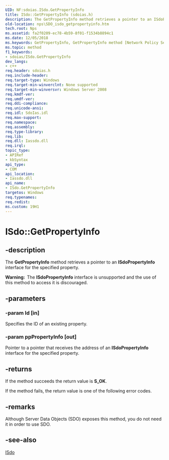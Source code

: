 ```yaml
---
UID: NF:sdoias.ISdo.GetPropertyInfo
title: ISdo::GetPropertyInfo (sdoias.h)
description: The GetPropertyInfo method retrieves a pointer to an ISdoPropertyInfo interface for the specified property.
old-location: nps\SDO_isdo_getpropertyinfo.htm
tech.root: Nps
ms.assetid: fa2f0209-ec78-4b59-8f01-f1534b8894c1
ms.date: 12/05/2018
ms.keywords: GetPropertyInfo, GetPropertyInfo method [Network Policy Server], GetPropertyInfo method [Network Policy Server],ISdo interface, ISdo interface [Network Policy Server],GetPropertyInfo method, ISdo.GetPropertyInfo, ISdo::GetPropertyInfo, _sdo_isdo_getpropertyinfo, nps.SDO_isdo_getpropertyinfo, sdo.isdo_getpropertyinfo, sdoias/ISdo::GetPropertyInfo
ms.topic: method
f1_keywords:
- sdoias/ISdo.GetPropertyInfo
dev_langs:
- c++
req.header: sdoias.h
req.include-header: 
req.target-type: Windows
req.target-min-winverclnt: None supported
req.target-min-winversvr: Windows Server 2008
req.kmdf-ver: 
req.umdf-ver: 
req.ddi-compliance: 
req.unicode-ansi: 
req.idl: SdoIas.idl
req.max-support: 
req.namespace: 
req.assembly: 
req.type-library: 
req.lib: 
req.dll: Iassdo.dll
req.irql: 
topic_type:
- APIRef
- kbSyntax
api_type:
- COM
api_location:
- Iassdo.dll
api_name:
- ISdo.GetPropertyInfo
targetos: Windows
req.typenames: 
req.redist: 
ms.custom: 19H1
---
```


# ISdo::GetPropertyInfo


## -description


The 
<b>GetPropertyInfo</b> method retrieves a pointer to an <b>ISdoPropertyInfo</b> interface for the specified property.

<b>Warning:  </b>The <b>ISdoPropertyInfo</b> interface is unsupported and the use of this method to access it is discouraged.


## -parameters




### -param Id [in]

Specifies the ID of an existing property.


### -param ppPropertyInfo [out]

Pointer to a pointer that receives the address of an <b>ISdoPropertyInfo</b> interface for the specified property.


## -returns



If the method succeeds the return value is <b>S_OK</b>.

If the method fails, the return value is one of the following error codes.




## -remarks



Although Server Data Objects (SDO) exposes this method, you do not need it in order to use SDO.




## -see-also




<a href="https://docs.microsoft.com/windows/desktop/api/sdoias/nn-sdoias-isdo">ISdo</a>
 

 

